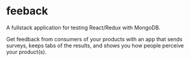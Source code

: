 # feeback
A fullstack application for testing React/Redux with MongoDB.

Get feedback from consumers of your products with an app that sends surveys, keeps tabs of the results, and shows you how people perceive your product(s).
